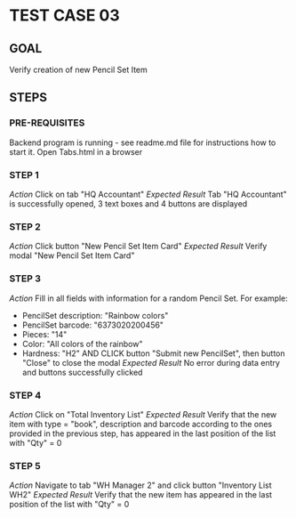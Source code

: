 # TEST CASE 03 #

## GOAL ##

Verify creation of new Pencil Set Item

## STEPS ##

### PRE-REQUISITES ###

Backend program is running - see readme.md file for instructions how to start it.
Open Tabs.html in a browser

### STEP 1 ###

*Action* Click on tab "HQ Accountant"
*Expected Result* Tab "HQ Accountant" is successfully opened, 3 text boxes and 4 buttons are displayed

### STEP 2 ###

*Action* Click button "New Pencil Set Item Card"
*Expected Result* Verify modal "New Pencil Set Item Card"


### STEP 3 ###

*Action* Fill in all fields with information for a random Pencil Set. 
For example:
- PencilSet description: "Rainbow colors"
- PencilSet barcode: "6373020200456"
- Pieces: "14"
- Color: "All colors of the rainbow"
- Hardness: "H2"
AND CLICK button "Submit new PencilSet", then button "Close" to close the modal
*Expected Result* No error during data entry and buttons successfully clicked

### STEP 4 ###

*Action* Click on "Total Inventory List"
*Expected Result* Verify that the new item with type = "book", description and barcode
according to the ones provided in the previous step, has appeared in the last position 
of the list with "Qty" = 0

### STEP 5 ###

*Action* Navigate to tab "WH Manager 2" and click button "Inventory List WH2"
*Expected Result* Verify that the new item has appeared in the last position 
of the list with "Qty" = 0



